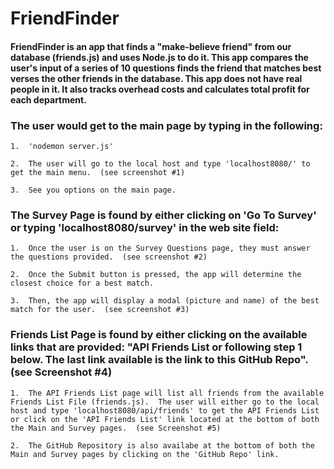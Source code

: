 # FriendFinder

####  FriendFinder is an app that finds a "make-believe friend" from our database (friends.js) and uses Node.js to do it.  This app compares the user's input of a series of 10 questions finds the friend that matches best verses the other friends in the database.  This app does not have real people in it.  It also tracks overhead costs and calculates total profit for each department.

### The user would get to the main page by typing in the following: 

    1.  'nodemon server.js'

    2.  The user will go to the local host and type 'localhost8080/' to get the main menu.  (see screenshot #1)

    3.  See you options on the main page.
        
### The Survey Page is found by either clicking on 'Go To Survey' or typing 'localhost8080/survey' in the web site field:

    1.  Once the user is on the Survey Questions page, they must answer the questions provided.  (see screenshot #2)

	2.  Once the Submit button is pressed, the app will determine the closest choice for a best match.

	3. 	Then, the app will display a modal (picture and name) of the best match for the user.  (see screenshot #3)


### Friends List Page is found by either clicking on the available links that are provided: "API Friends List or following step 1 below.  The last link available is the link to this GitHub Repo".  (see Screenshot #4)

	1.  The API Friends List page will list all friends from the available Friends List File (friends.js).  The user will either go to the local host and type 'localhost8080/api/friends' to get the API Friends List or click on the 'API Friends List' link located at the bottom of both the Main and Survey pages.  (see Screenshot #5)

	2.  The GitHub Repository is also availabe at the bottom of both the Main and Survey pages by clicking on the 'GitHub Repo' link.  
